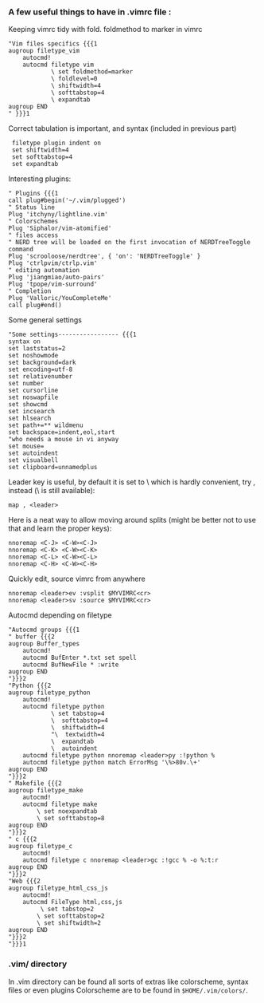### A few useful things to have in .vimrc file :
Keeping vimrc tidy with fold. foldmethod to marker in vimrc
```
"Vim files specifics {{{1                                                                                                                                                                                         
augroup filetype_vim
    autocmd!
    autocmd filetype vim 
            \ set foldmethod=marker
            \ foldlevel=0
            \ shiftwidth=4
            \ softtabstop=4
            \ expandtab
augroup END
" }}}1
```

Correct tabulation is important, and syntax (included in previous part)
```
 filetype plugin indent on
 set shiftwidth=4
 set softtabstop=4
 set expandtab
 ``` 
 
 Interesting plugins:
 ```
 " Plugins {{{1                                                                                                                                                                                                    
call plug#begin('~/.vim/plugged')
" Status line
Plug 'itchyny/lightline.vim'
" Colorschemes
Plug 'Siphalor/vim-atomified'
" files access
" NERD tree will be loaded on the first invocation of NERDTreeToggle command
Plug 'scrooloose/nerdtree', { 'on': 'NERDTreeToggle' }
Plug 'ctrlpvim/ctrlp.vim'
" editing automation
Plug 'jiangmiao/auto-pairs'
Plug 'tpope/vim-surround'
" Completion
Plug 'Valloric/YouCompleteMe'
call plug#end()
 ```
 Some general settings
 ```
 "Some settings----------------- {{{1
syntax on
set laststatus=2 
set noshowmode
set background=dark
set encoding=utf-8                                                                                                                                                                                                
set relativenumber 
set number 
set cursorline
set noswapfile
set showcmd
set incsearch
set hlsearch
set path+=** wildmenu
set backspace=indent,eol,start
"who needs a mouse in vi anyway
set mouse=
set autoindent
set visualbell
set clipboard=unnamedplus
```

 Leader key is useful, by default it is set to \ which is hardly convenient, try , instead (\ is still available):
 ```
 map , <leader>
 ```

Here is a neat way to allow moving around splits (might be better not to use that and learn the proper keys):
```
nnoremap <C-J> <C-W><C-J>
nnoremap <C-K> <C-W><C-K>
nnoremap <C-L> <C-W><C-L>
nnoremap <C-H> <C-W><C-H>
```

Quickly edit, source vimrc from anywhere
```
nnoremap <leader>ev :vsplit $MYVIMRC<cr>
nnoremap <leader>sv :source $MYVIMRC<cr>
```

Autocmd depending on filetype
```
"Autocmd groups {{{1
" buffer {{{2
augroup Buffer_types
    autocmd!
    autocmd BufEnter *.txt set spell
    autocmd BufNewFile * :write
augroup END
"}}}2
"Python {{{2
augroup filetype_python
    autocmd!
    autocmd filetype python 
            \ set tabstop=4
            \  softtabstop=4
            \  shiftwidth=4
            "\  textwidth=4
            \  expandtab
            \  autoindent
    autocmd filetype python nnoremap <leader>py :!python %
    autocmd filetype python match ErrorMsg '\%>80v.\+'
augroup END
"}}}2
" Makefile {{{2
augroup filetype_make
    autocmd!
    autocmd filetype make 
        \ set noexpandtab
        \ set softtabstop=8
augroup END
"}}}2
" c {{{2
augroup filetype_c
    autocmd!
    autocmd filetype c nnoremap <leader>gc :!gcc % -o %:t:r
augroup END
"}}}2
"Web {{{2
augroup filetype_html_css_js
    autocmd!
    autocmd FileType html,css,js    
         \ set tabstop=2
        \ set softtabstop=2
        \ set shiftwidth=2
augroup END
"}}}2
"}}}1  
```

### .vim/ directory
In .vim directory can be found all sorts of extras like colorscheme, syntax files or even plugins
Colorscheme are to be found in `$HOME/.vim/colors/`.
